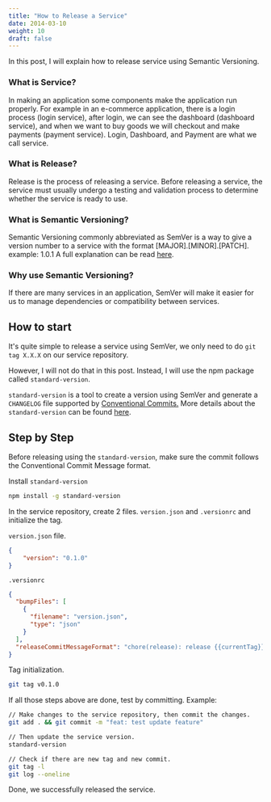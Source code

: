 ```yaml
---
title: "How to Release a Service"
date: 2014-03-10
weight: 10
draft: false
---
```


In this post, I will explain how to release service using Semantic Versioning.

### What is Service?
In making an application some components make the application run properly. For example in an e-commerce application, there is a login process (login service), after login, we can see the dashboard (dashboard service), and when we want to buy goods we will checkout and make payments (payment service).
Login, Dashboard, and Payment are what we call service.

### What is Release?
Release is the process of releasing a service. Before releasing a service, the service must usually undergo a testing and validation process to determine whether the service is ready to use.

### What is Semantic Versioning?
Semantic Versioning commonly abbreviated as SemVer is a way to give a version number to a service with the format [MAJOR].[MINOR].[PATCH]. example: 1.0.1
A full explanation can be read [here](https://semver.org/).

### Why use Semantic Versioning?
If there are many services in an application, SemVer will make it easier for us to manage dependencies or compatibility between services.

## How to start
It's quite simple to release a service using SemVer, we only need to do `git tag X.X.X` on our service repository.

However, I will not do that in this post. Instead, I will use the npm package called `standard-version`. 

`standard-version` is a tool to create a version using SemVer and generate a `CHANGELOG` file supported by [Conventional Commits.](https://www.conventionalcommits.org/en/v1.0.0/) More details about the `standard-version` can be found [here](https://www.npmjs.com/package/standard-version).

## Step by Step
Before releasing using the `standard-version`, make sure the commit follows the Conventional Commit Message format.

Install `standard-version`
```bash
npm install -g standard-version
```

In the service repository, create 2 files. `version.json` and `.versionrc` and initialize the tag.

`version.json` file.
```json
{
    "version": "0.1.0"
}
```
`.versionrc`
```json
{
  "bumpFiles": [
    {
      "filename": "version.json",
      "type": "json"
    }
  ],
  "releaseCommitMessageFormat": "chore(release): release {{currentTag}}"
}
```

Tag initialization.
```bash
git tag v0.1.0
```

If all those steps above are done, test by committing. Example:
```bash
// Make changes to the service repository, then commit the changes.
git add . && git commit -m "feat: test update feature"

// Then update the service version.
standard-version

// Check if there are new tag and new commit.
git tag -l
git log --oneline
```

Done, we successfully released the service.